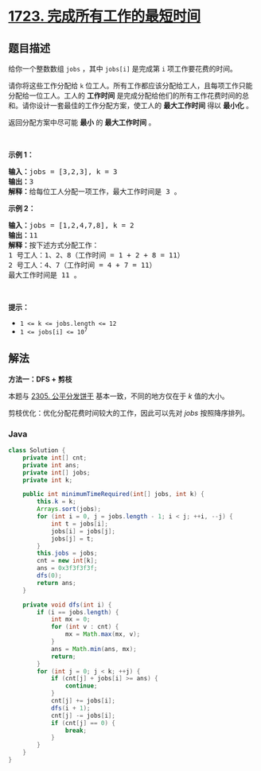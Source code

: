 # [1723. 完成所有工作的最短时间](https://leetcode.cn/problems/find-minimum-time-to-finish-all-jobs)

## 题目描述

<p>给你一个整数数组 <code>jobs</code> ，其中 <code>jobs[i]</code> 是完成第 <code>i</code> 项工作要花费的时间。</p>

<p>请你将这些工作分配给 <code>k</code> 位工人。所有工作都应该分配给工人，且每项工作只能分配给一位工人。工人的 <strong>工作时间</strong> 是完成分配给他们的所有工作花费时间的总和。请你设计一套最佳的工作分配方案，使工人的 <strong>最大工作时间</strong> 得以 <strong>最小化</strong> 。</p>

<p>返回分配方案中尽可能 <strong>最小</strong> 的 <strong>最大工作时间</strong> 。</p>

<p> </p>

<p><strong>示例 1：</strong></p>

<pre>
<strong>输入：</strong>jobs = [3,2,3], k = 3
<strong>输出：</strong>3
<strong>解释：</strong>给每位工人分配一项工作，最大工作时间是 3 。
</pre>

<p><strong>示例 2：</strong></p>

<pre>
<strong>输入：</strong>jobs = [1,2,4,7,8], k = 2
<strong>输出：</strong>11
<strong>解释：</strong>按下述方式分配工作：
1 号工人：1、2、8（工作时间 = 1 + 2 + 8 = 11）
2 号工人：4、7（工作时间 = 4 + 7 = 11）
最大工作时间是 11 。</pre>

<p> </p>

<p><strong>提示：</strong></p>

<ul>
	<li><code>1 <= k <= jobs.length <= 12</code></li>
	<li><code>1 <= jobs[i] <= 10<sup>7</sup></code></li>
</ul>

## 解法

**方法一：DFS + 剪枝**

本题与 [2305. 公平分发饼干](/solution/2300-2399/2305.Fair%20Distribution%20of%20Cookies/README.md) 基本一致，不同的地方仅在于 $k$ 值的大小。

剪枝优化：优化分配花费时间较大的工作，因此可以先对 $jobs$ 按照降序排列。

### **Java**

```java
class Solution {
    private int[] cnt;
    private int ans;
    private int[] jobs;
    private int k;

    public int minimumTimeRequired(int[] jobs, int k) {
        this.k = k;
        Arrays.sort(jobs);
        for (int i = 0, j = jobs.length - 1; i < j; ++i, --j) {
            int t = jobs[i];
            jobs[i] = jobs[j];
            jobs[j] = t;
        }
        this.jobs = jobs;
        cnt = new int[k];
        ans = 0x3f3f3f3f;
        dfs(0);
        return ans;
    }

    private void dfs(int i) {
        if (i == jobs.length) {
            int mx = 0;
            for (int v : cnt) {
                mx = Math.max(mx, v);
            }
            ans = Math.min(ans, mx);
            return;
        }
        for (int j = 0; j < k; ++j) {
            if (cnt[j] + jobs[i] >= ans) {
                continue;
            }
            cnt[j] += jobs[i];
            dfs(i + 1);
            cnt[j] -= jobs[i];
            if (cnt[j] == 0) {
                break;
            }
        }
    }
}
```

